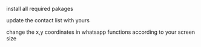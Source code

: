install all required pakages 

update the contact list with yours

change the x,y coordinates in whatsapp functions according to your screen size

